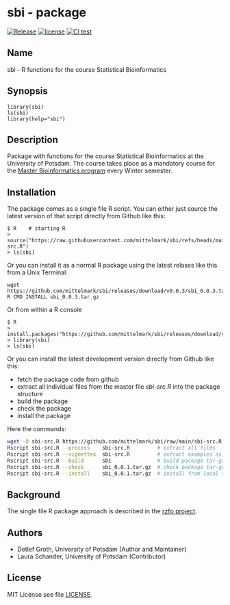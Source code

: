 # sbi - package

[![Release](https://img.shields.io/github/v/release/mittelmark/sbi.svg?label=current+release)](https://github.com/mittelmark/sbi/releases)
[![license](https://img.shields.io/badge/license-MIT-lightgray.svg)](https://opensource.org/license/MIT)
[![CI test](https://github.com/mittelmark/sbi/workflows/R/badge.svg)](https://www.gnu.org/licenses/gpl.html)

## Name

sbi - R functions for the course Statistical Bioinformatics

## Synopsis

```
library(sbi)
ls(sbi)
library(help="sbi")
```

## Description

Package  with  functions  for the  course  Statistical  Bioinformatics  at the
University  of Potsdam.  The course  takes place as a mandatory course for the
[Master Bioinformatics program](https://www.uni-potsdam.de/de/studium/studienangebot/masterstudium/master-a-z/bioinformatics-master)
every Winter semester.

## Installation

The  package  comes as a single  file R script.  You can  either  just  source
the latest version of that script directly from Github like this:


```
$ R    # starting R
> source("https://raw.githubusercontent.com/mittelmark/sbi/refs/heads/main/sbi-src.R")
> ls(sbi)
```

Or you can  install  it as a normal R package using the latest relases like this from a Unix Terminal:

```
wget https://github.com/mittelmark/sbi/releases/download/v0.0.3/sbi_0.0.3.tar.gz
R CMD INSTALL sbi_0.0.3.tar.gz
```

Or from within a R console

```
$ R
> install.packages("https://github.com/mittelmark/sbi/releases/download/v0.0.3/sbi_0.0.3.tar.gz",repos=NULL)
> library(sbi)
> ls(sbi)
```

Or you can install the latest development version directly from Github like this:

- fetch the package code from github
- extract  all  individual  files from the master  file  _sbi-src.R_  into the
  package structure 
- build the package
- check the package
- install the package

Here the commands:

```bash  
wget -O sbi-src.R https://github.com/mittelmark/sbi/raw/main/sbi-src.R
Rscript sbi-src.R --process    sbi-src.R         # extract all files
Rscript sbi-src.R --vignettex  sbi-src.R         # extract examples as vignette
Rscript sbi-src.R --build      sbi               # build package tar-gz file
Rscript sbi-src.R --check      sbi_0.0.1.tar.gz  # check package tar-gz file
Rscript sbi-src.R --install    sbi_0.0.1.tar.gz  # install from local tar-gz file
```


## Background

The   single   file  R   package   approach   is   described   in  the
[rzfp project](https://github.com/mittelmark/rzfp).

## Authors

- Detlef Groth, University of Potsdam (Author and Maintainer)
- Laura Schander, University of Potsdam (Contributor)

## License

MIT License see file [LICENSE](LICENSE).
